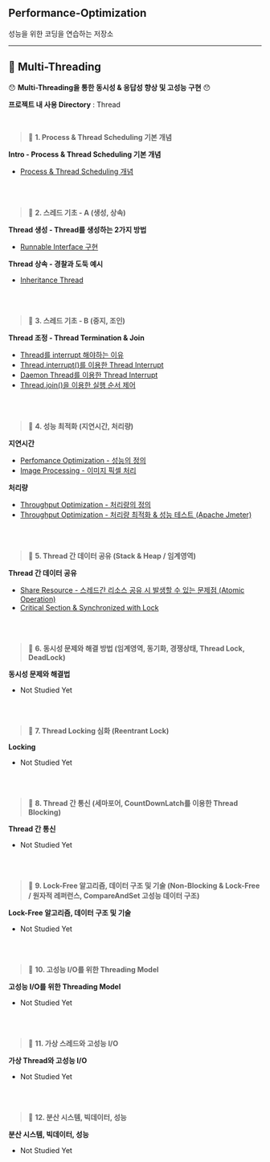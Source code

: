 ## Performance-Optimization

성능을 위한 코딩을 연습하는 저장소

---

## 📘 Multi-Threading

😯 **Multi-Threading을 통한 동시성 & 응답성 향상 및 고성능 구현** 😯

**프로젝트 내 사용 Directory** : Thread

<br>

> 📕 **1. Process & Thread Scheduling 기본 개념**

**Intro - Process & Thread Scheduling 기본 개념**
- [Process & Thread Scheduling 개념](https://github.com/spacedustz/Performance-Optimization/blob/main/Description/Thread/1-기본개념/Basic.md)

<br><br>

> 📕 **2. 스레드 기초 - A (생성, 상속)**

**Thread 생성 - Thread를 생성하는 2가지 방법**
- [Runnable Interface 구현](https://github.com/spacedustz/Performance-Optimization/blob/main/Description/Thread/2-스레딩기초A/Create.md)

**Thread 상속 - 경찰과 도둑 예시**
- [Inheritance Thread](https://github.com/spacedustz/Performance-Optimization/blob/main/Description/Thread/2-스레딩기초A/Inheritance.md)

<br><br>

> 📕 **3. 스레드 기초 - B (중지, 조인)**

**Thread 조정 - Thread Termination & Join**
- [Thread를 interrupt 해야하는 이유](https://github.com/spacedustz/Performance-Optimization/blob/main/Description/Thread/3-스레딩기초B/Basic.md)
- [Thread.interrupt()를 이용한 Thread Interrupt](https://github.com/spacedustz/Performance-Optimization/blob/main/Description/Thread/3-스레딩기초B/Interrupt.md)
- [Daemon Thread를 이용한 Thread Interrupt](https://github.com/spacedustz/Performance-Optimization/blob/main/Description/Thread/3-스레딩기초B/Daemon.md)
- [Thread.join()을 이용한 실행 순서 제어](https://github.com/spacedustz/Performance-Optimization/blob/main/Description/Thread/3-스레딩기초B/Join.md)

<br><br>

> 📕 **4. 성능 최적화 (지연시간, 처리량)**

**지연시간**
- [Perfomance Optimization - 성능의 정의](https://github.com/spacedustz/Performance-Optimization/blob/main/Description/Thread/4-성능최적화/Optimization.md)
- [Image Processing - 이미지 픽셀 처리](https://github.com/spacedustz/Performance-Optimization/blob/main/Description/Thread/4-성능최적화/ImageProcessing.md)

**처리량**
- [Throughput Optimization - 처리량의 정의](https://github.com/spacedustz/Performance-Optimization/blob/main/Description/Thread/4-성능최적화/Throughput-Basic.md)
- [Throughput Optimization - 처리량 최적화 & 성능 테스트 (Apache Jmeter)](https://github.com/spacedustz/Performance-Optimization/blob/main/Description/Thread/4-성능최적화/Throughput-Implementation.md)

<br><br>

> 📕 **5. Thread 간 데이터 공유 (Stack & Heap / 임계영역)**

**Thread 간 데이터 공유**
- [Share Resource - 스레드간 리소스 공유 시 발생할 수 있는 문제점 (Atomic Operation)](https://github.com/spacedustz/Performance-Optimization/blob/main/Description/Thread/5-리소스공유/SharingResource.md)
- [Critical Section & Synchronized with Lock](https://github.com/spacedustz/Performance-Optimization/blob/main/Description/Thread/5-리소스공유/Critical-Section-Lock.md)

<br><br>

> 📕 **6. 동시성 문제와 해결 방법 (임계영역, 동기화, 경쟁상태, Thread Lock, DeadLock)**

**동시성 문제와 해결법**
- Not Studied Yet

<br><br>

> 📕 **7. Thread Locking 심화 (Reentrant Lock)**

**Locking**
- Not Studied Yet

<br><br>

> 📕 **8. Thread 간 통신 (세마포어, CountDownLatch를 이용한 Thread Blocking)**

**Thread 간 통신**
- Not Studied Yet

<br><br>

> 📕 **9. Lock-Free 알고리즘, 데이터 구조 및 기술 (Non-Blocking & Lock-Free / 원자적 레퍼런스, CompareAndSet 고성능 데이터 구조)**

**Lock-Free 알고리즘, 데이터 구조 및 기술**
- Not Studied Yet

<br><br>

> 📕 **10. 고성능 I/O를 위한 Threading Model**

**고성능 I/O를 위한 Threading Model**
- Not Studied Yet

<br><br>

> 📕 **11. 가상 스레드와 고성능 I/O**

**가상 Thread와 고성능 I/O**
- Not Studied Yet

<br><br>

> 📕 **12. 분산 시스템, 빅데이터, 성능**

**분산 시스템, 빅데이터, 성능**
- Not Studied Yet
